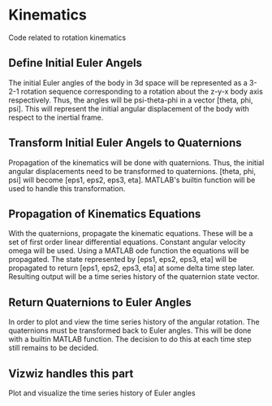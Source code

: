 # Kinematics

Code related to rotation kinematics

## Define Initial Euler Angels
The initial Euler angles of the body in 3d space will be represented as a 3-2-1
rotation sequence corresponding to a rotation about the z-y-x body axis
respectively. Thus, the angles will be psi-theta-phi in a vector [theta, phi,
psi]. This will represent the initial angular displacement of the body with
respect to the inertial frame.

## Transform Initial Euler Angels to Quaternions
Propagation of the kinematics will be done with quaternions. Thus, the initial
angular displacements need to be transformed to quaternions. [theta, phi, psi]
will become [eps1, eps2, eps3, eta]. MATLAB's builtin function will be used to 
handle this transformation.

## Propagation of Kinematics Equations
With the quaternions, propagate the kinematic equations. These will be a set of
first order linear differential equations. Constant angular velocity omega will
be used. Using a MATLAB ode function the equations will be propagated. The 
state represented by [eps1, eps2, eps3, eta] will be propagated to return 
[eps1, eps2, eps3, eta] at some delta time step later. Resulting output will be
a time series history of the quaternion state vector.

## Return Quaternions to Euler Angles
In order to plot and view the time series history of the angular rotation. The
quaternions must be transformed back to Euler angles. This will be done with a
builtin MATLAB function. The decision to do this at each time step still remains
to be decided.

## Vizwiz handles this part
Plot and visualize the time series history of Euler angles
